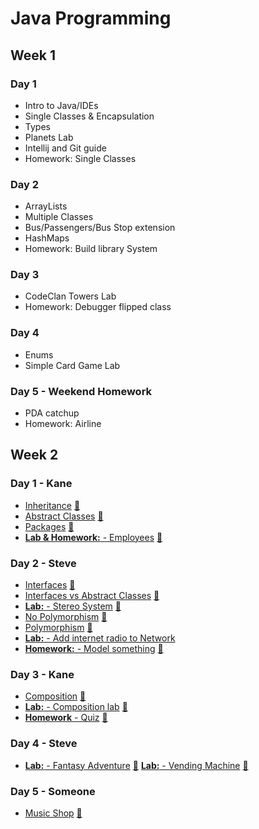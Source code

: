 # Java Programming

## Week 1

### Day 1
* Intro to Java/IDEs
* Single Classes & Encapsulation
* Types
* Planets Lab
* Intellij and Git guide
* Homework: Single Classes

### Day 2
* ArrayLists
* Multiple Classes
* Bus/Passengers/Bus Stop extension
* HashMaps
* Homework: Build library System

### Day 3
* CodeClan Towers Lab
* Homework: Debugger flipped class

### Day 4
* Enums
* Simple Card Game Lab

### Day 5 - Weekend Homework
* PDA catchup 
* Homework: Airline


## Week 2

### Day 1 - Kane
* [Inheritance](week_2/day_1/inheritance/inheritance.md) [:file_folder:](week_2/day_1/inheritance)
* [Abstract Classes](week_2/day_1/abstract_classes/abstract_classes.md) [:file_folder:](week_2/day_1/abstract_classes)
* [Packages](week_2/day_1/packages/packages.md) [:file_folder:](week_2/day_1/packages)
* [**Lab & Homework:** - Employees](week_2/day_1/employee_lab/employee_lab.md) [:file_folder:](week_2/day_1/employee_lab)

### Day 2 - Steve
* [Interfaces](week_2/day_2/interfaces/interfaces.md) [:file_folder:](week_2/day_2/interfaces)
* [Interfaces vs Abstract Classes](week_2/day_2/interfaces/interfaces_vs_abstract_classes.md) [:file_folder:](week_2/day_2/interfaces)
* [**Lab:** - Stereo System](week_2/day_2/interfaces_lab/interfaces_lab.md) [:file_folder:](week_2/day_2/interfaces_lab)
* [No Polymorphism](week_2/day_2/polymorphism/no_polymorphism.md) [:file_folder:](week_2/day_2/polymorphism)
* [Polymorphism](week_2/day_2/polymorphism/polymorphism.md) [:file_folder:](week_2/day_2/polymorphism)
* [**Lab:** - Add internet radio to Network](week_2/day_2/polymorphism_lab/polymorphism_lab.md)
* [**Homework:** - Model something](week_2/day_2/homework) [:file_folder:](week_2/day_2/homework/model_a_system_homework.md)

### Day 3 - Kane
* [Composition](week_2/day_3/composition/composition.md) [:file_folder:](week_2/day_3/composition)
* [**Lab:** - Composition lab](week_2/day_3/composition_lab/composition_lab.md) [:file_folder:](week_2/day_3/composition_lab/)
* [**Homework** - Quiz](week_2/day_3/polymorphism_composition_homework/polymorphism_composition_quiz.md) [:file_folder:](week_2/day_3/polymorphism_composition_homework)

### Day 4 - Steve
* [**Lab:** - Fantasy Adventure](week_2/day_4/fantasy_adventure_lab/fantasy_adventure_lab.md) [:file_folder:](week_2/day_4/fantasy_adventure_lab)
[**Lab:** - Vending Machine](week_2/day_4/vending_machine_lab/vending_machine_lab.md) [:file_folder:](week_2/day_4/vending_machine_lab)

### Day 5 - Someone
*  [Music Shop](week_2/weekend_homework_music_shop/homework.md) [:file_folder:](week_2/weekend_homework_music_shop)

